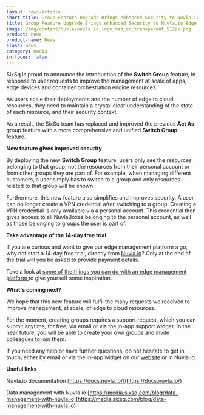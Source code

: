 ```yaml
---
layout: news-article
short-title: Group Feature Upgrade Brings enhanced Security to Nuvla.io Edge Management Platform
title: Group Feature Upgrade Brings enhanced Security to Nuvla.io Edge Management Platform
image: /img/content/nuvla/nuvla.io_logo_red_on_transparent_512px.png
product: news
product-name: News
class: news
category: media
in-focus: false
---
```


SixSq is proud to announce the introduction of the **Switch Group** feature, in response to user requests to improve the management at scale of apps, edge devices and container orchestration engine resources.

As users scale their deployments and the number of edge to cloud resources, they need to maintain a crystal clear understanding of the state of each resource, and their security context.

As a result, the SixSq team has replaced and improved the previous **Act As** group feature with a more comprehensive and unified **Switch Group** feature.

**New feature gives improved security**

By deploying the new **Switch Group** feature, users only see the resources belonging to that group, not the resources from their personal account or from other groups they are part of. For example, when managing different customers, a user simply has to switch to a group and only resources related to that group will be shown.

Furthermore, this new feature also simplifies and improves security. A user can no longer create a VPN credential after switching to a group. Creating a VPN credential is only available via a personal account. This credential then gives access to all NuvlaBoxes belonging to the personal account, as well as those belonging to groups the user is part of.

**Take advantage of the 14-day free trial**

If you are curious and want to give our edge management platform a go, why not start a 14-day free trial, directly from [Nuvla.io](https://nuvla.io/ui/sign-up)? Only at the end of the trial will you be asked to provide payment details. 

Take a look at [some of the things you can do with an edge management platform ](https://youtu.be/Y8TjUnMfK3g) to give yourself some inspiration.

**What's coming next?**

We hope that this new feature will fulfil the many requests we received to improve management, at scale, of edge to cloud resources.

For the moment, creating groups requires a support request, which you can submit anytime, for free, via email or via the in-app support widget. In the near future, you will be able to create your own groups and invite colleagues to join them.

If you need any help or have further questions, do not hesitate to get in touch, either by email or via the in-app widget on our [website](https://sixsq.com/) or in Nuvla.io.

**Useful links**

Nuvla.io documentation [https://docs.nuvla.io/](https://docs.nuvla.io/)

Data management with Nuvla.io [https://media.sixsq.com/blog/data-management-with-nuvla.io](https://media.sixsq.com/blog/data-management-with-nuvla.io)